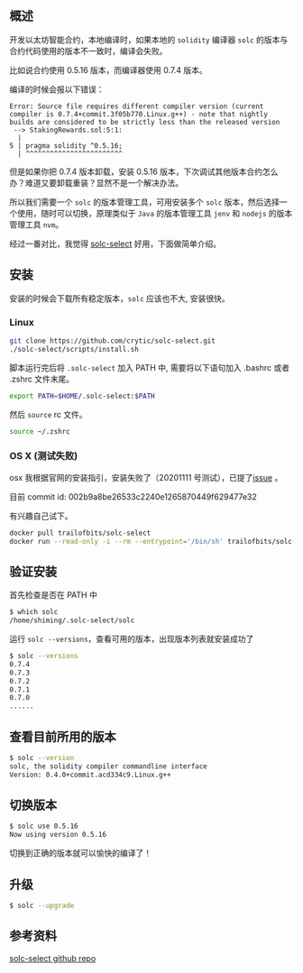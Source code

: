 [//title]: (solidity版本管理工具solc-select介绍)
[//englishtitle]: (solidity-version-manager-solc-select-introduction)
[//category]: (ethereum,solidity)
[//tags]: (ethereum,solidity,solc,nvm,jenv)
[//createtime]: (20201112)
[//updatetime]: (20201112)

## 概述

开发以太坊智能合约，本地编译时，如果本地的 `solidity` 编译器 `solc` 的版本与合约代码使用的版本不一致时，编译会失败。

比如说合约使用 0.5.16 版本，而编译器使用 0.7.4 版本。

编译的时候会报以下错误：

```text
Error: Source file requires different compiler version (current compiler is 0.7.4+commit.3f05b770.Linux.g++) - note that nightly builds are considered to be strictly less than the released version
 --> StakingRewards.sol:5:1:
  |
5 | pragma solidity ^0.5.16;
  | ^^^^^^^^^^^^^^^^^^^^^^^^
```

但是如果你把 0.7.4 版本卸载，安装 0.5.16 版本，下次调试其他版本合约怎么办？难道又要卸载重装？显然不是一个解决办法。

所以我们需要一个 `solc` 的版本管理工具，可用安装多个 `solc` 版本，然后选择一个使用，随时可以切换，原理类似于 `Java` 的版本管理工具 `jenv` 和 `nodejs` 的版本管理工具 `nvm`。

经过一番对比，我觉得 [solc-select](https://github.com/crytic/solc-select) 好用，下面做简单介绍。

## 安装

安装的时候会下载所有稳定版本，`solc` 应该也不大, 安装很快。

### Linux

```bash
git clone https://github.com/crytic/solc-select.git
./solc-select/scripts/install.sh
```

脚本运行完后将 `.solc-select` 加入 PATH 中, 需要将以下语句加入 .bashrc 或者 .zshrc 文件末尾。

```bash
export PATH=$HOME/.solc-select:$PATH
```

然后 `source` rc 文件。

```bash
source ~/.zshrc
```

### OS X (测试失败)

osx 我根据官网的安装指引，安装失败了（20201111 号测试），已提了[issue](https://github.com/crytic/solc-select/issues/33) 。

目前 commit id: 002b9a8be26533c2240e1265870449f629477e32

有兴趣自己试下。

```bash
docker pull trailofbits/solc-select
docker run --read-only -i --rm --entrypoint='/bin/sh' trailofbits/solc-select:latest -c 'cat /usr/bin/install.sh' | bash -e
```

## 验证安装

首先检查是否在 PATH 中

```bash
$ which solc
/home/shiming/.solc-select/solc
```

运行 `solc --versions`，查看可用的版本，出现版本列表就安装成功了

```bash
$ solc --versions
0.7.4
0.7.3
0.7.2
0.7.1
0.7.0
......
```

## 查看目前所用的版本

```bash
$ solc --version
solc, the solidity compiler commandline interface
Version: 0.4.0+commit.acd334c9.Linux.g++
```

## 切换版本

```bash
$ solc use 0.5.16
Now using version 0.5.16
```

切换到正确的版本就可以愉快的编译了！

## 升级

```bash
$ solc --upgrade
```

## 参考资料

[solc-select github repo](https://github.com/crytic/solc-select)
